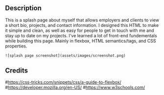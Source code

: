 # <Bard>
## Description
  
This is a splash page about myself that allows employers and clients to view a short bio, projects, and contact information.
I designed this HTML to make it simple and clean, as well as easy for people to get in touch with me and stay up to date on my projects. 
I've learned a lot of front-end fundementals while building this page. Mainly in flexbox, HTML semantics/tags, and CSS properties. 

    ![splash page screenshot](assets/images/screenshot.png)
    
## Credits
#https://css-tricks.com/snippets/css/a-guide-to-flexbox/
#https://developer.mozilla.org/en-US/
#https://www.w3schools.com/
